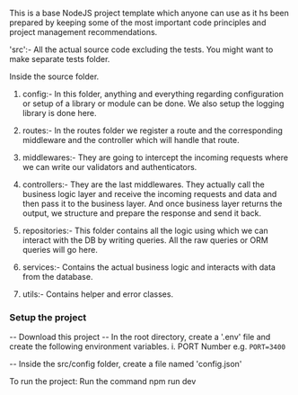 This is a base NodeJS project template which anyone can use as it hs been prepared by keeping some of the most important code principles and project management recommendations.

'src':- All the actual source code excluding the tests. You might want to make separate tests folder.

Inside the source folder.

1. config:- In this folder, anything and everything regarding configuration or setup of a library or module can be done. We also setup the logging library is done here.

2. routes:- In the routes folder we register a route and the corresponding middleware and the controller which will handle that route.

3. middlewares:- They are going to intercept the incoming requests where we can write our validators and authenticators.

4. controllers:- They are the last middlewares. They actually call the business logic layer and receive the incoming requests and data and then pass it to the business layer. And once business layer returns the output, we structure and prepare the response and send it back.

5. repositories:- This folder contains all the logic using which we can interact with the DB by writing queries. All the raw queries or ORM queries will go here. 

6. services:- Contains the actual business logic and interacts with data from the database.

7. utils:- Contains helper and error classes.

### Setup the project

-- Download this project
-- In the root directory, create a '.env' file and create the following environment variables.
 i. PORT Number
    e.g. 
        ```
        PORT=3400
        ```

-- Inside the src/config folder, create a file named 'config.json'

To run the project: 
    Run the command
                npm run dev